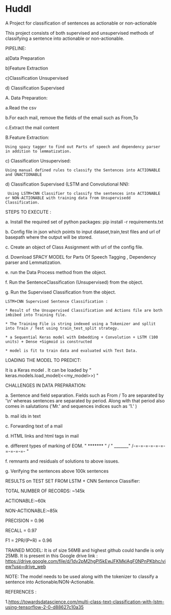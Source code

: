# Huddl
A Project for classification of sentences as actionable or non-actionable

This project consists of both supervised and unsupervised methods of classifying a sentence into actionable or non-actionable.

PIPELINE:

a)Data Preparation 

b)Feature Extraction 

c)Classification Unsupervised

d) Classification Supervised

A. Data Preparation:

   a.Read the csv
   
   b.For each mail, remove the fields of the email such as From,To
   
   c.Extract the mail content 
   
B.Feature Extraction:
    
    Using spacy tagger to find out Parts of speech and dependency parser in addition to lemmatization.

c) Classification Unsupervised:
    
    Using manual defined rules to classify the Sentences into ACTIONABLE and UNACTIONABLE
 
 d) Classification Supervised (LSTM and Convolutional NN):
     
     Using LSTM+CNN Classifier to classify the sentences into ACTIONABLE or NON-ACTIONABLE with training data from Unsupervisedd Classification.
     
STEPS TO EXECUTE : 

a. Install the required set of python packages: pip install -r requirements.txt  

b. Config file in json which points to input dataset,train,test files and url of basepath where the output will be stored.

c. Create an object of Class Assignment with url of the config file.

d. Download SPACY MODEL for Parts Of Speech Tagging , Dependency parser and Lemmatization.

e. run the Data Process method from the object.

f. Run the SentenceClassification (Unsupervised) from the object.

g. Run the Supervised Classification from the object.

    LSTM+CNN Supervised Sentence Classification :
    
    * Result of the Unsupervised Classification and Actions file are both imbibed into Training file.
    
    * The Training File is string indexed using a Tokenizer and spllit into Train / Test using train_test_split strategy.
    
    * a Sequential Keras model with Embedding + Convolution + LSTM (100 units) + Dense +Sigmoid is constructed 
    
    * model is fit to train data and evaluated with Test Data.
    
LOADING THE MODEL TO PREDICT:

It is a Keras model . It can be loaded by " keras.models.load_model(<<my_model>>) "


CHALLENGES IN DATA PREPARATION:  

   a. Sentence and field separation. Fields such as From / To are separated by '\n' whereas sentences are separated by period. Along with that period also comes in salutations ('Mr.' and  sequences indices such as '1.' )
   
   b. mail ids in text
   
   c. Forwarding text of a mail
   
   d. HTML links and html tags in mail
   
   e.  different types of marking of EOM. " ******* " / " _______" /-=-=-=-=-=-=-=-=-=-=- "
   
   f. remnants and residuals of solutions to above issues.
   
   g. Verifying the sentences above 100k sentences
 

RESULTS on TEST SET FROM LSTM + CNN Sentence Classifier:

TOTAL NUMBER OF RECORDS: ~145k  

ACTIONABLE:~60k         

NON-ACTIONABLE:~85k

PRECISION = 0.96

RECALL = 0.97  

F1 = 2PR/(P+R) = 0.96

TRAINED MODEL: It is of size 56MB and highest github could handle is only 25MB. It is present in this Google drive link :
https://drive.google.com/file/d/1dv2pM2hgPI5kEwJFKMklAgF0NPnPKbhc/view?usp=drive_web

NOTE: The model needs to be used along with the tokenizer to classify a sentence into Actionable/NON-Actionable.     
      
REFERENCES :
         
1.https://towardsdatascience.com/multi-class-text-classification-with-lstm-using-tensorflow-2-0-d88627c10a35
